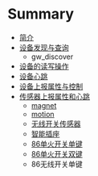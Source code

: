 # Summary

* [简介](README.md)
* [设备发现与查询](device_discover.md)
   * gw_discover
* [设备的读写操作](device_read_write.md)
* [设备心跳](device_heartbeat.md)
* [设备上报属性与控制](device_report_control.md)
* [传感器上报属性和心跳](sensor_heatbeat_attr.md)
   * [magnet](magnet.md)
   * [motion](motion.md)
   * [无线开关传感器](switch.md)
   * [智能插座](plug.md)
   * [86单火开关单键](86ctrl_neutral1.md)
   * [86单火开关双键](86ctrl_neutral2.md)
   * 86无线开关单键

